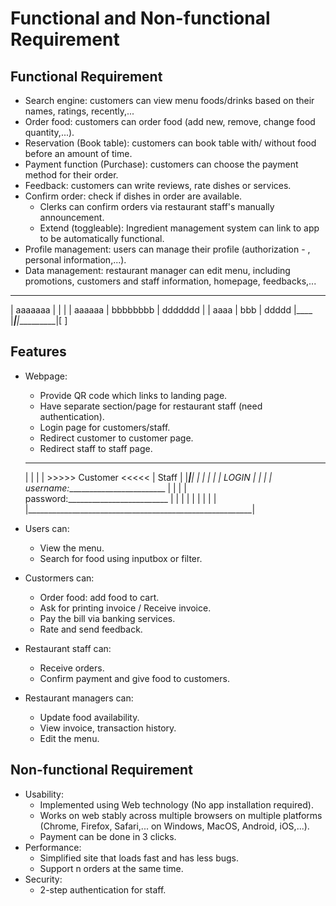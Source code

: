 # Functional and Non-functional Requirement

## Functional Requirement
- Search engine: customers can view menu foods/drinks based on their names, ratings, recently,... 
- Order food: customers can order food (add new, remove, change food quantity,...).
- Reservation (Book table): customers can book table with/ without food before an amount of time.
- Payment function (Purchase): customers can choose the payment method for their order.
- Feedback: customers can write reviews, rate dishes or services.
- Confirm order: check if dishes in order are available.
    - Clerks can confirm orders via restaurant staff's manually announcement.
    - Extend (toggleable): Ingredient management system can link to app to be automatically functional.
- Profile management: users can manage their profile (authorization - , personal information,...).
- Data management: restaurant manager can edit menu, including promotions, customers and staff information, homepage, feedbacks,...
_____________________________________
| aaaaaaa   |            |          |
|  aaaaaa   |  bbbbbbbb  | ddddddd  |
|    aaaa   |     bbb    |  ddddd   |____
|___________|____________|__________|[  ]


## Features
- Webpage:
    - Provide QR code which links to landing page.
    - Have separate section/page for restaurant staff (need authentication).
    - Login page for customers/staff.
    - Redirect customer to customer page.
    - Redirect staff to staff page.
    __________________________________________________________
    |                           |                            |
    |  >>>>>  Customer  <<<<<   |           Staff            |
    |___________________________|____________________________|
    |                                                        |
    |                                                        |
    |                      LOGIN                             |
    |                                                        |
    |       username:_________________________               |
    |                                                        |
    |       password:_________________________               |
    |                                                        |
    |                                                        |
    |                                                        |
    |                                                        |
    |________________________________________________________|

- Users can:
    - View the menu.
    - Search for food using inputbox or filter.

- Custormers can:
    - Order food: add food to cart.
    - Ask for printing invoice / Receive invoice.
    - Pay the bill via banking services.
    - Rate and send feedback.
    
- Restaurant staff can:
    - Receive orders.
    - Confirm payment and give food to customers.

- Restaurant managers can:
    - Update food availability.
    - View invoice, transaction history.
    - Edit the menu.





## Non-functional Requirement
- Usability:
    - Implemented using Web technology (No app installation required).
    - Works on web stably across multiple browsers on multiple platforms (Chrome,
        Firefox, Safari,... on Windows, MacOS, Android, iOS,...).
    - Payment can be done in 3 clicks.
- Performance:
    - Simplified site that loads fast and has less bugs.
    - Support n orders at the same time.
- Security: 
    - 2-step authentication for staff.
